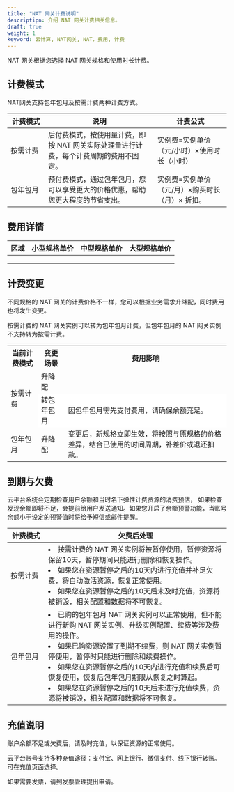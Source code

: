 ```yaml
---
title: "NAT 网关计费说明"
descriptipn: 介绍 NAT 网关计费相关信息。
draft: true
weight: 1
keyword: 云计算, NAT网关, NAT，费用, 计费
---
```


NAT 网关根据您选择 NAT 网关规格和使用时长计费。

## 计费模式

NAT网关支持包年包月及按需计费两种计费方式。

| <span style="display:inline-block;width:70px">计费模式</span> | 说明                                                         | 计费公式                                        |
| ------------------------------------------------------------ | ------------------------------------------------------------ | ----------------------------------------------- |
| 按需计费                                                     | 后付费模式，按使用量计费，即按 NAT 网关实际处理量进行计费，每个计费周期的费用不固定。 | 实例费=实例单价（元/小时）×使用时长（小时）     |
| 包年包月                                                     | 预付费模式，通过包年包月，您可以享受更大的价格优惠，帮助您更大程度的节省支出。 | 实例费=实例单价（元/月）×购买时长（月）× 折扣。 |

## 费用详情

| 区域 | 小型规格单价 | 中型规格单价 | 大型规格单价 |
| ---- | ------------ | ------------ | ------------ |
|      |              |              |              |
|      |              |              |              |
|      |              |              |              |



## 计费变更

不同规格的 NAT 网关的计费价格不一样，您可以根据业务需求升降配，同时费用也将发生变更。

按需计费的 NAT 网关实例可以转为包年包月计费，但包年包月的 NAT  网关实例不支持转为按需计费。

<table>
  <tr><th>当前计费模式</th><th>变更场景</th><th>费用影响</th></tr>
  <tr><td rowspan="2">按需计费</td><td>升降配</td><td></td></tr>
  <tr><td style="background:#fff">转包年包月</td><td style="background:#fff">因包年包月需先支付费用，请确保余额充足。</td></tr>
  <tr><td> 包年包月</td><td>升降配</td><td>变更后，新规格立即生效，将按照与原规格的价格差异，结合已使用的时间周期，补差价或退还扣款。</td></tr>
</table>



## 到期与欠费

云平台系统会定期检查用户余额和当时名下弹性计费资源的消费预估， 如果检查发现余额即将不足，会提前给用户发送通知。如果您开启了余额预警功能，当账号余额小于设定的预警值时将给予短信或邮件提醒。

| <span style="display:inline-block;width:70px">计费模式</span> | 欠费后处理                                                   |
| ------------------------------------------------------------ | ------------------------------------------------------------ |
| 按需计费                                                     | <li>按需计费的 NAT 网关实例将被暂停使用，暂停资源将保留10天，暂停期间只能进行删除和恢复操作。</li><li>如果您在资源暂停之后的10天内进行充值并补足欠费，将自动激活资源，恢复正常使用。</li><li>如果您在资源暂停之后的10天后未及时充值，资源将被销毁，相关配置和数据将不可恢复。</li> |
| 包年包月                                                     | <li>已购的包年包月 NAT 网关实例可以正常使用，但不能进行新购 NAT 网关实例、升级实例配置、续费等涉及费用的操作。</li><li>如果已购资源设置了到期不续费，则 NAT 网关实例暂停使用，暂停时只能进行删除和续费操作。</li><li>如果您在资源暂停之后的10天内进行充值和续费后可恢复使用，恢复后包年包月期限从恢复之时算起。</li><li>如果您在资源暂停之后的10天后未进行充值续费，资源将被销毁，相关配置和数据将不可恢复。</li> |



## 充值说明

账户余额不足或欠费后，请及时充值，以保证资源的正常使用。

云平台账号支持多种充值途径：支付宝、网上银行、微信支付、线下银行转账。 可在充值页面选择。

如果需要发票，请到发票管理提出申请。
